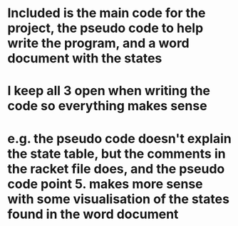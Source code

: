 # Included is the main code for the project, the pseudo code to help write the program, and a word document with the states
# I keep all 3 open when writing the code so everything makes sense
# e.g. the pseudo code doesn't explain the state table, but the comments in the racket file does, and the pseudo code point 5. makes more sense with some visualisation of the states found in the word document

